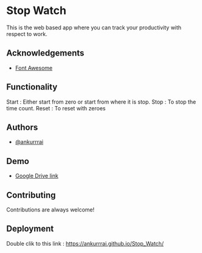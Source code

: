 
# Stop Watch

This is the web based app where you can track your productivity with respect to work.


## Acknowledgements

 - [Font Awesome](https://fontawesome.com/)


## Functionality

Start   : Either start from zero or start from where it is stop.
Stop    : To stop the time count.
Reset   : To reset with zeroes

## Authors

- [@ankurrrai](https://github.com/ankurrrai)


## Demo

- [Google Drive link](https://drive.google.com/drive/folders/1zA-yE4BFZOqFgt6DWUbwC36zlMmXhtqB?usp=sharing)


## Contributing

Contributions are always welcome!


## Deployment

Double clik to this link : https://ankurrrai.github.io/Stop_Watch/

